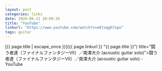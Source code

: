```yaml
---
layout: post
categories: links
date: 2020-06-11 20:09:35
title: "YouTube"
linkurl: "https://www.youtube.com/watch?v=eEtsqgh7zpo"
tags: guitar
---
```

[{{ page.title | escape_once }}]({{ page.linkurl }} "{{ page.title }}")
   title="闘う者達（ファイナルファンタジーVII）／南澤大介 (acoustic
          guitar solo)">闘う者達（ファイナルファンタジーVII）／南澤大介
          (acoustic guitar solo) - YouTube</a>
